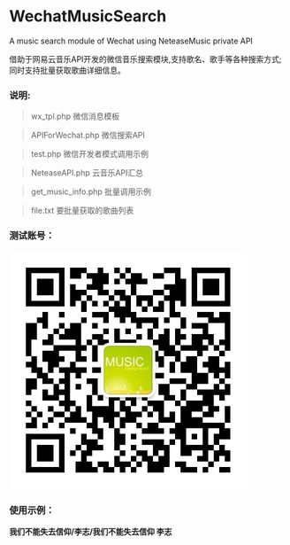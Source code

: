# WechatMusicSearch
A music search module of Wechat using NeteaseMusic private API

借助于网易云音乐API开发的微信音乐搜索模块,支持歌名、歌手等各种搜索方式;
同时支持批量获取歌曲详细信息。

### 说明:

> wx_tpl.php  微信消息模板

> APIForWechat.php  微信搜索API

> test.php  微信开发者模式调用示例

> NeteaseAPI.php  云音乐API汇总

> get_music_info.php  批量调用示例

> file.txt  要批量获取的歌曲列表

### 测试账号：

![QRC](https://github.com/vino24/WechatMusicSearch/blob/master/asset/qrcode.jpg)

### 使用示例：

**我们不能失去信仰/李志/我们不能失去信仰 李志**
